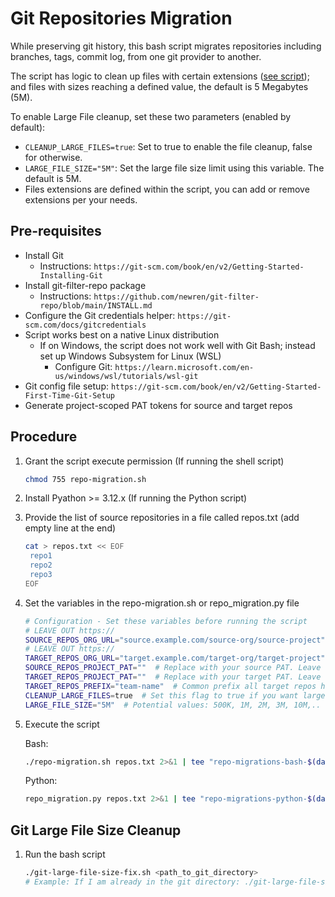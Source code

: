 # Git Repositories Migration

While preserving git history, this bash script migrates repositories including branches, tags, commit log, from one git provider to another. 

The script has logic to clean up files with certain extensions ([see script](./repo-migration.sh)); and files with sizes reaching a defined value, the default is 5 Megabytes (5M).

To enable Large File cleanup, set these two parameters (enabled by default):
- `CLEANUP_LARGE_FILES=true`: Set to true to enable the file cleanup, false for otherwise.
- `LARGE_FILE_SIZE="5M"`: Set the large file size limit using this variable. The default is 5M.
- Files extensions are defined within the script, you can add or remove extensions per your needs.

## Pre-requisites
- Install Git
   - Instructions: `https://git-scm.com/book/en/v2/Getting-Started-Installing-Git`   
- Install git-filter-repo package
   - Instructions: `https://github.com/newren/git-filter-repo/blob/main/INSTALL.md`
- Configure the Git credentials helper: `https://git-scm.com/docs/gitcredentials`
- Script works best on a native Linux distribution
   - If on Windows, the script does not work well with Git Bash; instead set up Windows Subsystem for Linux (WSL)
      - Configure Git: `https://learn.microsoft.com/en-us/windows/wsl/tutorials/wsl-git`
- Git config file setup: `https://git-scm.com/book/en/v2/Getting-Started-First-Time-Git-Setup`
- Generate project-scoped PAT tokens for source and target repos

## Procedure

1. Grant the script execute permission (If running the shell script)
   ```sh
   chmod 755 repo-migration.sh
   ```
2. Install Pyathon >= 3.12.x (If running the Python script)

3. Provide the list of source repositories in a file called repos.txt (add empty line at the end)
   ```sh
   cat > repos.txt << EOF
    repo1
    repo2
    repo3
   EOF
   ```
3. Set the variables in the repo-migration.sh or repo_migration.py file
   ```sh
   # Configuration - Set these variables before running the script
   # LEAVE OUT https://
   SOURCE_REPOS_ORG_URL="source.example.com/source-org/source-project"  # Replace with your source Azure Repos URL.
   # LEAVE OUT https://
   TARGET_REPOS_ORG_URL="target.example.com/target-org/target-project"  # Replace with your target Azure DevOps URL.
   SOURCE_REPOS_PROJECT_PAT=""  # Replace with your source PAT. Leave empty if you've already setup Git Credentials Helper for this url
   TARGET_REPOS_PROJECT_PAT=""  # Replace with your target PAT. Leave empty if you've already setup Git Credentials Helper for this url
   TARGET_REPOS_PREFIX="team-name"  # Common prefix all target repos have. Set to empty string if none
   CLEANUP_LARGE_FILES=true  # Set this flag to true if you want large files removed from git history
   LARGE_FILE_SIZE="5M"  # Potential values: 500K, 1M, 2M, 3M, 10M,..
   ```

4. Execute the script

   Bash:
   ```sh
   ./repo-migration.sh repos.txt 2>&1 | tee "repo-migrations-bash-$(date +%Y%m%d%H%M).log"
   ```
   Python:
   ```sh
   repo_migration.py repos.txt 2>&1 | tee "repo-migrations-python-$(date +%Y%m%d%H%M).log"
   ```

## Git Large File Size Cleanup

1. Run the bash script
   
   ```sh
   ./git-large-file-size-fix.sh <path_to_git_directory>
   # Example: If I am already in the git directory: ./git-large-file-size-fix.sh ./
   ```

